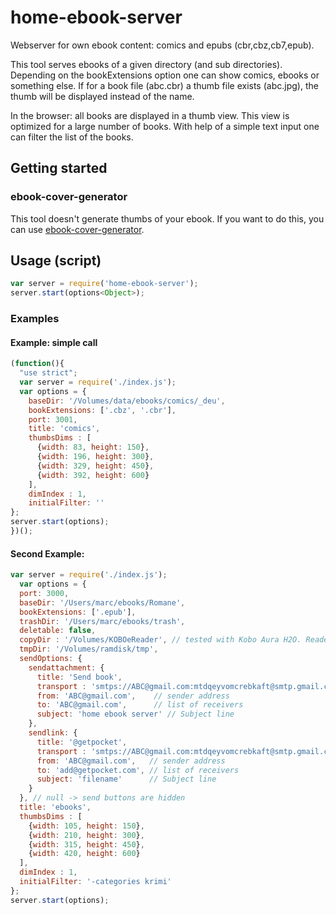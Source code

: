 # home-ebook-server

Webserver for own ebook content: comics and epubs (cbr,cbz,cb7,epub).

This tool serves ebooks of a given directory (and sub directories).
Depending on the bookExtensions option one can show comics, ebooks or something else. 
If for a book file (abc.cbr) a thumb file exists (abc.jpg), the thumb will be displayed instead of the name.

In the browser: all books are displayed in a thumb view. This view is optimized for a large number of books.
With help of a simple text input one can filter the list of the books.


## Getting started


### ebook-cover-generator
This tool doesn't generate thumbs of your ebook.
If you want to do this, you can use [ebook-cover-generator](https://www.npmjs.com/package/ebook-cover-generator).

## Usage (script)
```js
var server = require('home-ebook-server'); 
server.start(options<Object>);
```

### Examples

#### Example: simple call
```js
(function(){
  "use strict";
  var server = require('./index.js');
  var options = {
    baseDir: '/Volumes/data/ebooks/comics/_deu',
    bookExtensions: ['.cbz', '.cbr'],
    port: 3001,
    title: 'comics',
    thumbsDims : [
      {width: 83, height: 150},
      {width: 196, height: 300},
      {width: 329, height: 450},
      {width: 392, height: 600}
    ],
    dimIndex : 1,
    initialFilter: ''
};
server.start(options);
})();
```
#### Second Example: 
```js
var server = require('./index.js');
  var options = {
  port: 3000,
  baseDir: '/Users/marc/ebooks/Romane',
  bookExtensions: ['.epub'],
  trashDir: '/Users/marc/ebooks/trash',
  deletable: false,
  copyDir : '/Volumes/KOBOeReader', // tested with Kobo Aura H2O. Reader must be connected via USB.
  tmpDir: '/Volumes/ramdisk/tmp',
  sendOptions: {
    sendattachment: {
      title: 'Send book',
      transport : 'smtps://ABC@gmail.com:mtdqeyvomcrebkaft@smtp.gmail.com',
      from: 'ABC@gmail.com',    // sender address
      to: 'ABC@gmail.com',      // list of receivers
      subject: 'home ebook server' // Subject line
    },
    sendlink: {
      title: '@getpocket',
      transport : 'smtps://ABC@gmail.com:mtdqeyvomcrebkaft@smtp.gmail.com',
      from: 'ABC@gmail.com',   // sender address
      to: 'add@getpocket.com', // list of receivers
      subject: 'filename'      // Subject line
    }
  }, // null -> send buttons are hidden
  title: 'ebooks',
  thumbsDims : [
    {width: 105, height: 150},
    {width: 210, height: 300},
    {width: 315, height: 450},
    {width: 420, height: 600}
  ],
  dimIndex : 1,
  initialFilter: '-categories krimi'
};
server.start(options);
```

